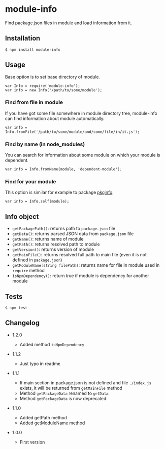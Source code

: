 # module-info

Find package.json files in module and load information from it.

## Installation

```
$ npm install module-info
```

## Usage

Base option is to set base directory of module.

```
var Info = require('module-info');
var info = new Info('/path/to/some/module');
```

### Find from file in module

If you have got some file somewhere in module directory tree, module-info can find information about module automatically.

```
var info = Info.fromFile('/path/to/some/module/and/some/file/in/it.js');
```

### Find by name (in node_modules)

You can search for information about some module on which your module is dependent.

```
var info = Info.fromName(module, 'dependent-module');
```

### Find for your module

This option is similar for example to package [pkginfo](https://npmjs.org/package/pkginfo).

```
var info = Info.self(module);
```

## Info object

* `getPackagePath()`: returns path to `package.json` file
* `getData()`: returns parsed JSON data from `package.json` file
* `getName()`: returns name of module
* `getPath()`: returns resolved path to module
* `getVersion()`: returns version of module
* `getMainFile()`: returns resolved full path to main file (even it is not defined in `package.json`)
* `getModuleName(string filePath)`: returns name for file in module used in `require` method
* `isNpmDependency()`: return true if module is dependency for another module

## Tests

```
$ npm test
```

## Changelog

* 1.2.0
	+ Added method `isNpmDependency`

* 1.1.2
	+ Just typo in readme

* 1.1.1
	+ If main section in package.json is not defined and file `./index.js` exists, it will be returned from `getMainFile` method
	+ Method `getPackageData` renamed to `getData`
	+ Method `getPackageData` is now deprecated

* 1.1.0
	+ Added getPath method
	+ Added getModuleName method

* 1.0.0
	+ First version